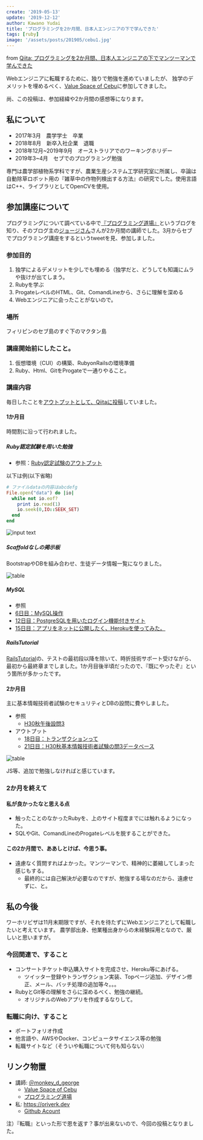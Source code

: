 ```yaml
---
create: '2019-05-13'
update: '2019-12-12'
author: Kawano Yudai
title: 'プログラミングを2か月間、日本人エンジニアの下で学んできた'
tags: [ruby]
image: '/assets/posts/201905/cebu1.jpg'
---
```


from [Qiita: プログラミングを2か月間、日本人エンジニアの下でマンツーマンで学んできた](https://qiita.com/OriverK/items/30d8941c7799c9aa6dfd)

Webエンジニアに転職するために、独りで勉強を進めていましたが、
独学のデメリットを埋めるべく、[Value Space of Cebu](http://value-space.net/)に参加してきました。

尚、この投稿は、参加経緯や2か月間の感想等になります。

## 私について
- 2017年3月　農学学士　卒業
- 2018年8月　新卒入社企業　退職
- 2018年12月~2019年9月　オーストラリアでのワーキングホリデー
- 2019年3~4月　セブでのプログラミング勉強

専門は農学部植物系学科ですが、農業生産システム工学研究室に所属し、卒論は自動除草ロボット用の『雑草中の作物列検出する方法』の研究でした。使用言語はC++、ライブラリとしてOpenCVを使用。

## 参加講座について
プログラミングについて調べている中で[『プログラミング道場』](https://programming-dojo.com/)というブログを知り、そのブログ主の[ジョージさん](https://twitter.com/monkey_d_george)さんが2か月間の講師でした。3月からセブでプログラミング講座をするというtweetを見、参加しました。

### 参加目的
1. 独学によるデメリットを少しでも埋める（独学だと、どうしても知識にムラや抜けが出てしまう。
2. Rubyを学ぶ
3. ProgateレベルのHTML、Git、ComandLineから、さらに理解を深める
4. Webエンジニアに会ったことがないので。

### 場所
フィリピンのセブ島のすぐ下のマクタン島

### 講座開始前にしたこと。
1. 仮想環境（CUI）の構築、RubyonRailsの環境準備
2. Ruby、Html、GitをProgateで一通りやること。

### 講座内容
毎日したことを[アウトプットとして、Qiitaに投稿](https://qiita.com/OriverK)していました。

#### 1か月目
時間割に沿って行われました。

##### Ruby認定試験を用いた勉強
- 参照：[Ruby認定試験のアウトプット](https://qiita.com/search?utf8=%E2%9C%93&sort=&q=OriverK+Ruby%E8%AA%8D%E5%AE%9A%E8%A9%A6%E9%A8%93)

以下は例(以下省略)

```rb
# ファイルdataの内容はabcdefg
File.open("data") do |io|
  while not io.eof?
    print io.read(1)
    io.seek(0,IO::SEEK_SET)
  end
end
```

<picture>
  <img src="/assets/posts/201905/cebu2.png" alt="input text" />
</picture>

##### Scaffoldなしの掲示板
BootstrapやDBを組み合わせ、生徒データ情報一覧になりました。

<picture>
  <img src="/assets/posts/201905/cebu3.png" alt="table">
</picture>

##### MySQL
- 参照
- [6日目：MySQL操作](https://qiita.com/OriverK/items/8c35aae3cbe05a1a28ce)
- [12日目：PostgreSQLを用いたログイン機能付きサイト](https://qiita.com/OriverK/items/ef1883408ea924376c1c)
- [15日目：アプリをネットに公開したく、Herokuを使ってみた。](https://qiita.com/OriverK/items/03c39ffbccb13c653d92)

##### RailsTutorial
[RailsTutorial](https://railstutorial.jp/)の、テストの最初段以降を除いて、時折技術サポート受けながら、最初から最終章までしました。1か月目後半頃だったので、『既にやったぞ』という箇所が多かったです。

#### 2か月目
主に基本情報技術者試験のセキュリティとDBの設問に費やしました。

- 参照
    - [H30秋午後設問3](https://www.jitec.ipa.go.jp/1_04hanni_sukiru/mondai_kaitou_2018h30_2/2018h30a_fe_pm_qs.pdf)
- アウトプット
    - [18日目：トランザクションって](https://qiita.com/OriverK/items/2359c9159b55c74f15d1)
    - [21日目：H30秋基本情報技術者試験の問3データベース](https://qiita.com/OriverK/items/6efe454be2d6be84ceb5)

<picture>
  <img src="/assets/posts/201905/cebu5.png" alt="table" />
</picture>

JS等、追加で勉強しなければと感じています。

### 2か月を終えて
#### 私が良かったなと思える点
- 触ったことのなかったRubyを、上のサイト程度までには触れるようになった。
- SQLやGit、ComandLineのProgateレベルを脱することができた。

#### この2か月間で、ああしとけば、今思う事。
- 遠慮なく質問すればよかった。マンツーマンで、精神的に萎縮してしまった感じもする。
    - 最終的には自己解決が必要なのですが、勉強する場なのだから、遠慮せずに、と。

## 私の今後
ワーホリビザは11月末期限ですが、それを待たずにWebエンジニアとして転職したいと考えています。
農学部出身、他業種出身からの未経験採用となので、厳しいと思いますが。

### 今回関連で、すること
- コンサートチケット申込購入サイトを完成させ、Heroku等にあげる。
    - ツイッター登録やトランザクション実装、Topページ追加、デザイン修正、メール、バッチ処理の追加等々。。。
- RubyとGit等の理解をさらに深めるべく、勉強の継続。
    - オリジナルのWebアプリを作成するなりして。

### 転職に向け、すること
- ポートフォリオ作成
- 他言語や、AWSやDocker、コンピュータサイエンス等の勉強
- 転職サイトなど（そういや転職について何も知らない）

## リンク物置
- 講師: [＠monkey_d_george](https://twitter.com/monkey_d_george)
  - [Value Space of Cebu](http://value-space.net/)
  - [プログラミング道場](https://programming-dojo.com/%E7%A7%81%E3%81%AE%E3%83%9D%E3%83%BC%E3%83%88%E3%83%95%E3%82%A9%E3%83%AA%E3%82%AA/)
- 私: https://oriverk.dev
  - [Github Acount](https://github.com/oriverk)

注）『転職』といった形で恩を返す？事が出来ないので、今回の投稿となりました。
